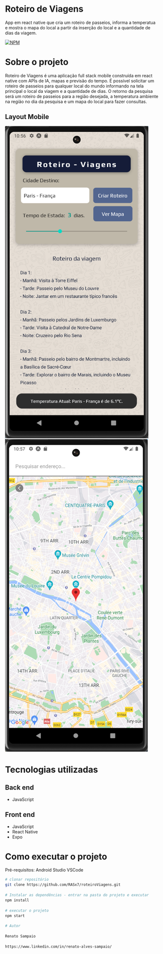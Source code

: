 # Roteiro de Viagens
App em react native que cria um roteiro de passeios, informa a temperatua e mostra o mapa do local a partir da inserção do local e a quantidade de dias da viagem.

[![NPM](https://img.shields.io/npm/l/react)](https://github.com/devsuperior/sds1-wmazoni/blob/master/LICENSE) 

# Sobre o projeto

Roteiro de Viagens é uma aplicação full stack mobile construída em react native com APIs de IA, mapas e previsão do tempo.
É possível solicitar um roteiro de passeios para qualquer local do mundo informando na tela principal o local da viagem e a quantidade de dias.
O retorno da pesquisa será um roteiro de passeios para a região desejada, a temperatura ambiente na região no dia da pesquisa e um mapa do local para fazer consultas.

## Layout Mobile
![Mobile 1](https://github.com/RASx7/assets/blob/main/Roteiro01.PNG)![Mobile 2](https://github.com/RASx7/assets/blob/main/Roteiro02.PNG)

# Tecnologias utilizadas
## Back end
- JavaScript

## Front end
- JavaScript 
- React Native
- Expo
  
# Como executar o projeto

Pré-requisitos: 
Android Studio
VSCode

```bash
# clonar repositório
git clone https://github.com/RASx7/roteiroViagens.git

# Instalar as dependências - entrar na pasta do projeto e executar
npm install

# executar o projeto
npm start

# Autor

Renato Sampaio

https://www.linkedin.com/in/renato-alves-sampaio/

